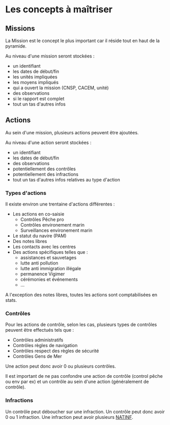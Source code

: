 # Les concepts à maîtriser


## Missions

La Mission est le concept le plus important car il réside tout en haut de la pyramide.

Au niveau d'une mission seront stockées :
- un identifiant
- les dates de début/fin
- les unités impliquées
- les moyens impliqués
- qui a ouvert la mission (CNSP, CACEM, unité)
- des observations
- si le rapport est complet
- tout un tas d'autres infos


## Actions

Au sein d'une mission, plusieurs actions peuvent être ajoutées.

Au niveau d'une action seront stockées :
- un identifiant
- les dates de début/fin
- des observations
- potentiellement des contrôles
- potentiellement des infractions
- tout un tas d'autres infos relatives au type d'action

### Types d'actions

Il existe environ une trentaine d'actions différentes :
- Les actions en co-saisie
  - Contrôles Pêche pro
  - Contrôles environement marin
  - Surveillances environement marin
- Le statut du navire (PAM)
- Des notes libres 
- Les contacts avec les centres
- Des actions spécifiques telles que :
  - assistances et sauvetages
  - lutte anti pollution
  - lutte anti immigration illégale
  - permanence Vigimer
  - cérémonies et événements
  - ...


A l'exception des notes libres, toutes les actions sont comptabilisées en stats.

### Contrôles

Pour les actions de contrôle, selon les cas, plusieurs types de contrôles peuvent être effectués tels que :
- Contrôles administratifs
- Contrôles règles de navigation
- Contrôles respect des règles de sécurité
- Contrôles Gens de Mer

Une action peut donc avoir 0 ou plusieurs contrôles.

Il est important de ne pas confondre une action de contrôle (control pêche ou env par ex) et un contrôle au sein d'une action (généralement de contrôle).

### Infractions

Un contrôle peut déboucher sur une infraction. Un contrôle peut donc avoir 0 ou 1 infraction.
Une infraction peut avoir plusieurs [NATINF](https://www.justice.gouv.fr/documentation/ressources/liste-infractions-vigueur-nomenclature-natinf).

